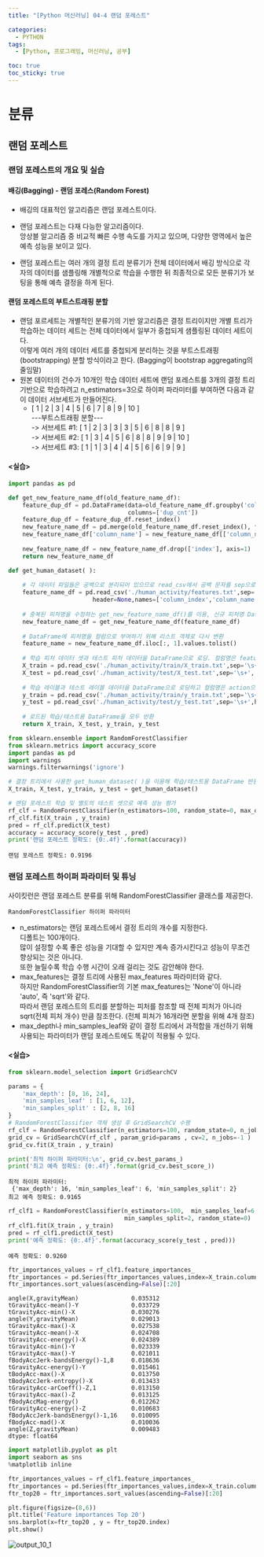 ```yaml
---
title: "[Python 머신러닝] 04-4 랜덤 포레스트"

categories: 
  - PYTHON
tags:
  - [Python, 프로그래밍, 머신러닝, 공부]

toc: true
toc_sticky: true
---
```


# 분류


## 랜덤 포레스트


### 랜덤 포레스트의 개요 및 실습

#### 배깅(Bagging) - 랜덤 포레스(Random Forest)
- 배깅의 대표적인 알고리즘은 랜덤 포레스트이다.
- 랜덤 포레스트는 다재 다능한 알고리즘이다. <br> 앙상블 알고리즘 중 비교적 빠른 수행 속도를 가지고 있으며, 다양한 영역에서 높은 예측 성능을 보이고 있다.

- 랜덤 포레스트는 여러 개의 결정 트리 분류기가 전체 데이터에서 배깅 방식으로 각자의 데이터를 샘플링해 개별적으로 학습을 수행한 뒤 최종적으로 모든 분류기가 보팅을 통해 예측 결정을 하게 된다.


#### 랜덤 포레스트의 부트스트래핑 분할

- 랜덤 포르세트는 개별적인 분류기의 기반 알고리즘은 결정 트리이지만 개별 트리가 학습하는 데이터 세트는 전체 데이터에서 일부가 중첩되게 샘플링된 데이터 세트이다. <br> 이렇게 여러 개의 데이터 세트를 중첩되게 분리하는 것을 부트스트래핑(bootstrapping) 분할 방식이라고 한다. (Bagging이 bootstrap aggregating의 줄임말)
- 원본 데이터의 건수가 10개인 학습 데이터 세트에 랜덤 포레스트를 3개의 결정 트리 기반으로 학습하려고 n_estimators=3으로 하이퍼 파라미터를 부여하면 다음과 같이 데이터 서브세트가 만들어진다.  
  - [ 1 | 2 | 3 | 4 | 5 | 6 | 7 | 8 | 9 | 10 ]  
    ---부트스트래핑 분할---  
  -> 서브세트 #1: [ 1 | 2 | 3 | 3 | 3 | 5 | 6 | 8 | 8 | 9 ]  
  -> 서브세트 #2: [ 1 | 3 | 4 | 5 | 6 | 8 | 8 | 9 | 9 | 10 ]  
  -> 서브세트 #3: [ 1 | 1 | 3 | 4 | 4 | 5 | 6 | 6 | 9 | 9 ]  

#### <실습>

```python
import pandas as pd

def get_new_feature_name_df(old_feature_name_df):
    feature_dup_df = pd.DataFrame(data=old_feature_name_df.groupby('column_name').cumcount(),
                                  columns=['dup_cnt'])
    feature_dup_df = feature_dup_df.reset_index()
    new_feature_name_df = pd.merge(old_feature_name_df.reset_index(), feature_dup_df, how='outer')
    new_feature_name_df['column_name'] = new_feature_name_df[['column_name', 'dup_cnt']].apply(lambda x : x[0]+'_'+str(x[1]) 
                                                                                         if x[1] >0 else x[0] ,  axis=1)
    new_feature_name_df = new_feature_name_df.drop(['index'], axis=1)
    return new_feature_name_df

def get_human_dataset( ):
    
    # 각 데이터 파일들은 공백으로 분리되어 있으므로 read_csv에서 공백 문자를 sep으로 할당.
    feature_name_df = pd.read_csv('./human_activity/features.txt',sep='\s+',
                        header=None,names=['column_index','column_name'])
    
    # 중복된 피처명을 수정하는 get_new_feature_name_df()를 이용, 신규 피처명 DataFrame생성. 
    new_feature_name_df = get_new_feature_name_df(feature_name_df)
    
    # DataFrame에 피처명을 컬럼으로 부여하기 위해 리스트 객체로 다시 변환
    feature_name = new_feature_name_df.iloc[:, 1].values.tolist()
    
    # 학습 피처 데이터 셋과 테스트 피처 데이터을 DataFrame으로 로딩. 컬럼명은 feature_name 적용
    X_train = pd.read_csv('./human_activity/train/X_train.txt',sep='\s+', names=feature_name )
    X_test = pd.read_csv('./human_activity/test/X_test.txt',sep='\s+', names=feature_name)
    
    # 학습 레이블과 테스트 레이블 데이터을 DataFrame으로 로딩하고 컬럼명은 action으로 부여
    y_train = pd.read_csv('./human_activity/train/y_train.txt',sep='\s+',header=None,names=['action'])
    y_test = pd.read_csv('./human_activity/test/y_test.txt',sep='\s+',header=None,names=['action'])
    
    # 로드된 학습/테스트용 DataFrame을 모두 반환 
    return X_train, X_test, y_train, y_test
```


```python
from sklearn.ensemble import RandomForestClassifier
from sklearn.metrics import accuracy_score
import pandas as pd
import warnings
warnings.filterwarnings('ignore')

# 결정 트리에서 사용한 get_human_dataset( )을 이용해 학습/테스트용 DataFrame 반환
X_train, X_test, y_train, y_test = get_human_dataset()

# 랜덤 포레스트 학습 및 별도의 테스트 셋으로 예측 성능 평가
rf_clf = RandomForestClassifier(n_estimators=100, random_state=0, max_depth=8)
rf_clf.fit(X_train , y_train)
pred = rf_clf.predict(X_test)
accuracy = accuracy_score(y_test , pred)
print('랜덤 포레스트 정확도: {0:.4f}'.format(accuracy))
```

    랜덤 포레스트 정확도: 0.9196



### 랜덤 포레스트 하이퍼 파라미터 및 튜닝

사이킷런은 랜덤 포레스트 분류를 위해 RandomForestClassifier 클래스를 제공한다.

`RandomForestClassifier 하이퍼 파라미터`

- n_estimators는 랜덤 포레스트에서 결정 트리의 개수를 지정한다. <br> 디폴트는 100개이다. <br> 많이 설정할 수록 좋은 성능을 기대할 수 있지만 계속 증가시킨다고 성능이 무조건 향상되는 것은 아니다. <br> 또한 늘릴수록 학습 수행 시간이 오래 걸리는 것도 감안해야 한다.
- max_features는 결정 트리에 사용된 max_features 파라미터와 같다. <br> 하지만 RandomForestClassifier의 기본 max_features는 'None'이 아니라 'auto', 즉 'sqrt'와 같다. <br> 따라서 랜덤 포레스트의 트리를 분할하는 피처를 참조할 때 전체 피처가 아니라 sqrt(전체 피처 개수) 만큼 참조한다. (전체 피처가 16개라면 분할을 위해 4개 참조)
- max_depth나 min_samples_leaf와 같이 결정 트리에서 과적합을 개선하기 위해 사용되는 파라미터가 랜덤 포레스트에도 똑같이 적용될 수 있다.


#### <실습>


```python
from sklearn.model_selection import GridSearchCV

params = {
    'max_depth': [8, 16, 24],
    'min_samples_leaf' : [1, 6, 12],
    'min_samples_split' : [2, 8, 16]
}
# RandomForestClassifier 객체 생성 후 GridSearchCV 수행
rf_clf = RandomForestClassifier(n_estimators=100, random_state=0, n_jobs=-1)
grid_cv = GridSearchCV(rf_clf , param_grid=params , cv=2, n_jobs=-1 )
grid_cv.fit(X_train , y_train)

print('최적 하이퍼 파라미터:\n', grid_cv.best_params_)
print('최고 예측 정확도: {0:.4f}'.format(grid_cv.best_score_))
```

    최적 하이퍼 파라미터:
     {'max_depth': 16, 'min_samples_leaf': 6, 'min_samples_split': 2}
    최고 예측 정확도: 0.9165
    


```python
rf_clf1 = RandomForestClassifier(n_estimators=100,  min_samples_leaf=6, max_depth=16,
                                 min_samples_split=2, random_state=0)
rf_clf1.fit(X_train , y_train)
pred = rf_clf1.predict(X_test)
print('예측 정확도: {0:.4f}'.format(accuracy_score(y_test , pred)))
```

    예측 정확도: 0.9260
    


```python
ftr_importances_values = rf_clf1.feature_importances_
ftr_importances = pd.Series(ftr_importances_values,index=X_train.columns)
ftr_importances.sort_values(ascending=False)[:20]
```




    angle(X,gravityMean)               0.035312
    tGravityAcc-mean()-Y               0.033729
    tGravityAcc-min()-X                0.030276
    angle(Y,gravityMean)               0.029013
    tGravityAcc-max()-X                0.027538
    tGravityAcc-mean()-X               0.024708
    tGravityAcc-energy()-X             0.024389
    tGravityAcc-min()-Y                0.023339
    tGravityAcc-max()-Y                0.021011
    fBodyAccJerk-bandsEnergy()-1,8     0.018636
    tGravityAcc-energy()-Y             0.015461
    tBodyAcc-max()-X                   0.013750
    tBodyAccJerk-entropy()-X           0.013433
    tGravityAcc-arCoeff()-Z,1          0.013150
    tGravityAcc-max()-Z                0.013125
    fBodyAccMag-energy()               0.012262
    tGravityAcc-energy()-Z             0.010683
    fBodyAccJerk-bandsEnergy()-1,16    0.010095
    fBodyAcc-mad()-X                   0.010036
    angle(Z,gravityMean)               0.009483
    dtype: float64




```python
import matplotlib.pyplot as plt
import seaborn as sns
%matplotlib inline

ftr_importances_values = rf_clf1.feature_importances_
ftr_importances = pd.Series(ftr_importances_values,index=X_train.columns  )
ftr_top20 = ftr_importances.sort_values(ascending=False)[:20]

plt.figure(figsize=(8,6))
plt.title('Feature importances Top 20')
sns.barplot(x=ftr_top20 , y = ftr_top20.index)
plt.show()
```


    
![output_10_1](https://github.com/gsh06169/gsh06169/assets/150469460/d9dbc113-ea50-457d-8366-519f37fde37f)